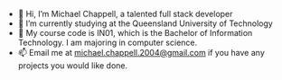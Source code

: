 - 👋 Hi, I’m Michael Chappell, a talented full stack developer
- 👀 I’m currently studying at the Queensland University of Technology
- 🌱 My course code is IN01, which is the Bachelor of Information Technology. I am majoring in computer science.
- 📫 Email me at michael.chappell.2004@gmail.com if you have any projects you would like done.

<!---
letsbenameless/letsbenameless is a ✨ special ✨ repository because its `README.md` (this file) appears on your GitHub profile.
You can click the Preview link to take a look at your changes.
--->
